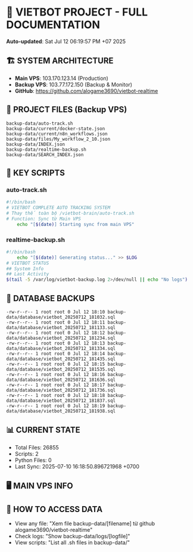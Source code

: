 # 🤖 VIETBOT PROJECT - FULL DOCUMENTATION
**Auto-updated**: Sat Jul 12 06:19:57 PM +07 2025

## 🏗️ SYSTEM ARCHITECTURE
- **Main VPS**: 103.170.123.14 (Production)
- **Backup VPS**: 103.77.172.150 (Backup & Monitor)
- **GitHub**: https://github.com/alogame3690/vietbot-realtime

## 📁 PROJECT FILES (Backup VPS)
```
backup-data/auto-track.sh
backup-data/current/docker-state.json
backup-data/current/n8n_workflows.json
backup-data/files/My_workflow_2_10.json
backup-data/INDEX.json
backup-data/realtime-backup.sh
backup-data/SEARCH_INDEX.json
```

## 🔧 KEY SCRIPTS
### auto-track.sh
```bash
#!/bin/bash
# VIETBOT COMPLETE AUTO TRACKING SYSTEM
# Thay thế toàn bộ /vietbot-brain/auto-track.sh
# Function: Sync từ Main VPS
    echo "[$(date)] Starting sync from main VPS"
```
### realtime-backup.sh
```bash
#!/bin/bash
    echo "[$(date)] Generating status..." >> $LOG
# VIETBOT STATUS
## System Info
## Last Activity
$(tail -5 /var/log/vietbot-backup.log 2>/dev/null || echo "No logs")
```

## 💾 DATABASE BACKUPS
```
-rw-r--r-- 1 root root 0 Jul 12 18:10 backup-data/database/vietbot_20250712_181032.sql
-rw-r--r-- 1 root root 0 Jul 12 18:11 backup-data/database/vietbot_20250712_181133.sql
-rw-r--r-- 1 root root 0 Jul 12 18:12 backup-data/database/vietbot_20250712_181234.sql
-rw-r--r-- 1 root root 0 Jul 12 18:13 backup-data/database/vietbot_20250712_181334.sql
-rw-r--r-- 1 root root 0 Jul 12 18:14 backup-data/database/vietbot_20250712_181435.sql
-rw-r--r-- 1 root root 0 Jul 12 18:15 backup-data/database/vietbot_20250712_181535.sql
-rw-r--r-- 1 root root 0 Jul 12 18:16 backup-data/database/vietbot_20250712_181636.sql
-rw-r--r-- 1 root root 0 Jul 12 18:17 backup-data/database/vietbot_20250712_181736.sql
-rw-r--r-- 1 root root 0 Jul 12 18:18 backup-data/database/vietbot_20250712_181837.sql
-rw-r--r-- 1 root root 0 Jul 12 18:19 backup-data/database/vietbot_20250712_181938.sql
```

## 📊 CURRENT STATE
- Total Files: 26855
- Scripts: 2
- Python Files: 0
- Last Sync: 2025-07-10 16:18:50.896721968 +0700

## 🖥️ MAIN VPS INFO


## 🚨 HOW TO ACCESS DATA
- View any file: "Xem file backup-data/[filename] từ github alogame3690/vietbot-realtime"
- Check logs: "Show backup-data/logs/[logfile]"
- View scripts: "List all .sh files in backup-data/"
